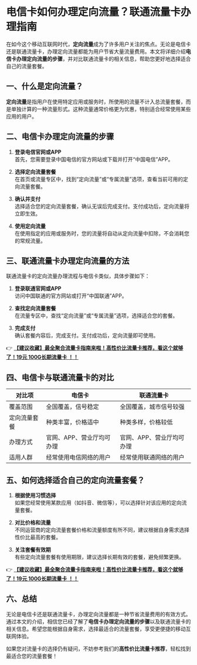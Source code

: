 # 电信卡如何办理定向流量？联通流量卡办理指南

在如今这个移动互联网时代，**定向流量**成为了许多用户关注的焦点。无论是电信卡还是联通流量卡，办理定向流量都能为用户节省大量流量费用。本文将详细介绍**电信卡办理定向流量的步骤**，并对比联通流量卡的相关信息，帮助您更好地选择适合自己的流量套餐。

## 一、什么是定向流量？

**定向流量**是指用户在使用特定应用或服务时，所使用的流量不计入总流量套餐，而是单独计算的一种流量形式。这种流量通常价格更为优惠，特别适合经常使用某些应用的用户。

## 二、电信卡办理定向流量的步骤

1. **登录电信官网或APP**  
   首先，您需要登录中国电信的官方网站或下载并打开“中国电信”APP。

2. **选择定向流量套餐**  
   在首页或流量专区中，找到“定向流量”或“专属流量”选项，查看当前可用的定向流量套餐。

3. **确认并支付**  
   选择适合您的定向流量套餐，确认无误后完成支付。支付成功后，定向流量将立即生效。

4. **使用定向流量**  
   在使用指定的应用或服务时，您的流量将自动从定向流量中扣除，不会消耗您的常规流量。

## 三、联通流量卡办理定向流量的方法

联通流量卡的定向流量办理流程与电信卡类似，具体步骤如下：

1. **登录联通官网或APP**  
   访问中国联通的官方网站或打开“中国联通”APP。

2. **查找定向流量套餐**  
   在流量专区中，查找“定向流量”或“专属流量”选项，选择适合您的套餐。

3. **完成支付**  
   确认套餐内容后，完成支付。支付成功后，定向流量即可使用。

👉 **[【建议收藏】最全聚合流量卡指南来啦！高性价比流量卡推荐，看这个就够了！19元 100G长期流量卡 ！！](https://bit.ly/Liuliangka)**

## 四、电信卡与联通流量卡的对比

| 对比项         | 电信卡                     | 联通流量卡                 |
|----------------|----------------------------|----------------------------|
| 覆盖范围       | 全国覆盖，信号稳定         | 全国覆盖，城市信号较强     |
| 定向流量套餐   | 种类丰富，价格适中         | 种类多样，价格较低         |
| 办理方式       | 官网、APP、营业厅均可办理  | 官网、APP、营业厅均可办理  |
| 适用人群       | 经常使用电信网络的用户     | 经常使用联通网络的用户     |

## 五、如何选择适合自己的定向流量套餐？

1. **根据使用习惯选择**  
   如果您经常使用某款应用（如抖音、微信等），可以选择针对该应用的定向流量套餐。

2. **对比价格和流量**  
   不同运营商的定向流量套餐价格和流量额度有所不同，建议根据自身需求选择性价比最高的套餐。

3. **关注套餐有效期**  
   有些定向流量套餐有使用期限，建议选择长期有效的套餐，避免频繁更换。

👉 **[【建议收藏】最全聚合流量卡指南来啦！高性价比流量卡推荐，看这个就够了！19元 100G长期流量卡 ！！](https://bit.ly/Liuliangka)**

## 六、总结

无论是电信卡还是联通流量卡，办理定向流量都是一种节省流量费用的有效方式。通过本文的介绍，相信您已经了解了**电信卡办理定向流量的步骤**以及联通流量卡的相关信息。希望您能根据自身需求，选择最适合的流量套餐，享受更便捷的移动互联网体验。

如果您对流量卡的选择仍有疑问，不妨参考我们的**高性价比流量卡推荐**，轻松找到最适合您的流量套餐！